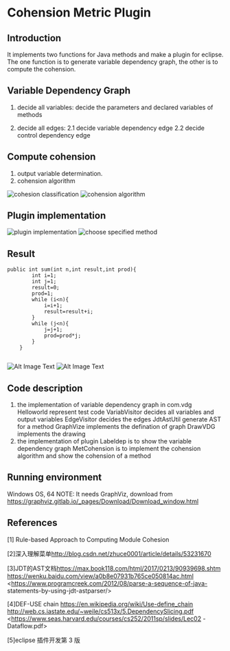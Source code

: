 # Cohension Metric Plugin

## Introduction

It implements two functions for Java methods and make a plugin for eclipse. The one function is to generate variable dependency graph, the other is to compute the cohension.
## Variable Dependency Graph
1. decide all variables: decide the parameters and declared variables of methods
	
2. decide all edges:
	2.1 decide variable dependency edge
	2.2 decide control dependency edge
## Compute cohension
1. output variable determination. 
2. cohension algorithm

![cohesion classification](https://github.com/zjzh/Eclipse-plugin-about-Cohension-Metric-for-Java-Method/blob/master/png/cohension%20classification.png)
![cohension algorithm](https://github.com/zjzh/Eclipse-plugin-about-Cohension-Metric-for-Java-Method/blob/master/png/cohension%20algorithm.png "cohension algorithm")
## Plugin implementation

![plugin implementation](https://github.com/zjzh/Eclipse-plugin-about-Cohension-Metric-for-Java-Method/blob/master/png/plugin%20complete.png "plugin implementation")
![choose specified method](https://github.com/zjzh/Eclipse-plugin-about-Cohension-Metric-for-Java-Method/blob/master/png/choose%20method.png "choose specified method")
## Result 
```
public int sum(int n,int result,int prod){
		int i=1;
		int j=1;
		result=0;
		prod=1;
		while (i<n){
			i=i+1;
			result=result+i;
		}
		while (j<n){
			j=j+1;
			prod=prod*j;
		}
	}
	
```
![Alt Image Text](https://github.com/zjzh/Eclipse-plugin-about-Cohension-Metric-for-Java-Method/blob/master/png/variable%20dependency.png "variable dependency")
![Alt Image Text](https://github.com/zjzh/Eclipse-plugin-about-Cohension-Metric-for-Java-Method/blob/master/png/cohension%20result.png "cohension result")
## Code description
1. the implementation of variable dependency graph in com.vdg
		Helloworld represent test code
		VariabVisitor decides all variables and output variables
		EdgeVisitor decides the edges
		JdtAstUtil generate AST for a method
		GraphVize implements the defination of graph
		DrawVDG implements the drawing
2. the implementation of plugin
		Labeldep is to show the variable dependency graph
		MetCohension is to implement the cohension algorithm and show the cohension of a method
		
## Running environment
Windows OS, 64
NOTE: It needs GraphViz, download from <https://graphviz.gitlab.io/_pages/Download/Download_window.html>

## References
[1] Rule-based Approach to Computing Module Cohesion 

[2]深入理解菜单<http://blog.csdn.net/zhuce0001/article/details/53231670>

[3]JDT的AST文档<https://max.book118.com/html/2017/0213/90939698.shtm> <https://wenku.baidu.com/view/a0b8e07931b765ce050814ac.html> <https://www.programcreek.com/2012/08/parse-a-sequence-of-java- statements-by-using-jdt-astparser/>

[4]DEF-USE chain
<https://en.wikipedia.org/wiki/Use-define_chain> <http://web.cs.iastate.edu/~weile/cs513x/5.DependencySlicing.pdf> <https://www.seas.harvard.edu/courses/cs252/2011sp/slides/Lec02 -Dataflow.pdf>

[5]eclipse 插件开发第 3 版

